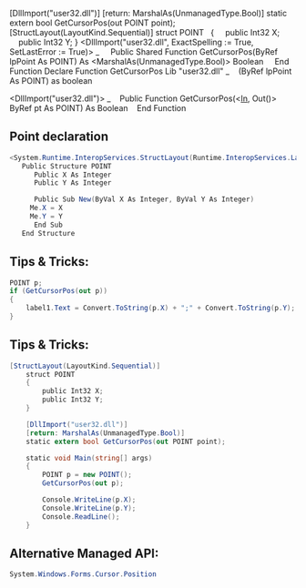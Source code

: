 [DllImport("user32.dll")]
[return: MarshalAs(UnmanagedType.Bool)]
static extern bool GetCursorPos(out POINT point);
[StructLayout(LayoutKind.Sequential)]
struct POINT
  {
    public Int32 X;
    public Int32 Y;
}
<DllImport("user32.dll", ExactSpelling := True, SetLastError := True)> _
    Public Shared Function GetCursorPos(ByRef lpPoint As POINT) As <MarshalAs(UnmanagedType.Bool)> Boolean
    End Function
Declare Function GetCursorPos Lib "user32.dll" _
   (ByRef lpPoint As POINT) as boolean

<DllImport("user32.dll")> _
   Public Function GetCursorPos(<[In](), Out()> ByRef pt As POINT) As Boolean
   End Function

## Point declaration
```cs
<System.Runtime.InteropServices.StructLayout(Runtime.InteropServices.LayoutKind.Sequential)> _
   Public Structure POINT
      Public X As Integer
      Public Y As Integer

      Public Sub New(ByVal X As Integer, ByVal Y As Integer)
     Me.X = X
     Me.Y = Y
      End Sub
   End Structure
```

## Tips & Tricks:
```cs
POINT p;
if (GetCursorPos(out p))
{
    label1.Text = Convert.ToString(p.X) + ";" + Convert.ToString(p.Y);
}
```

## Tips & Tricks:
```cs
[StructLayout(LayoutKind.Sequential)]
    struct POINT
    {
        public Int32 X;
        public Int32 Y;
    }

    [DllImport("user32.dll")]
    [return: MarshalAs(UnmanagedType.Bool)]
    static extern bool GetCursorPos(out POINT point);

    static void Main(string[] args)
    {
        POINT p = new POINT();
        GetCursorPos(out p);

        Console.WriteLine(p.X);
        Console.WriteLine(p.Y);
        Console.ReadLine();
    }
```

## Alternative Managed API:
```cs
System.Windows.Forms.Cursor.Position
```
